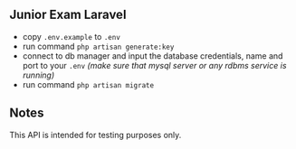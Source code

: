 ## Junior Exam Laravel
  - copy `.env.example` to `.env`
  - run command `php artisan generate:key`
  - connect to db manager and input the database credentials, name and port to your `.env` _(make sure that mysql server or any rdbms service is running)_
  - run command `php artisan migrate`

## Notes
This API is intended for testing purposes only.
